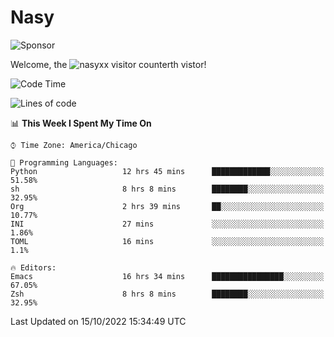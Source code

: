 # Nasy

<!--
<p align="center">
<img height="200" src="https://github-readme-stats.vercel.app/api?username=nasyxx&count_private=true&show_icons=true&theme=dracula&include_all_commits=true"/>
<img height="200" src="https://github-readme-stats.vercel.app/api/top-langs/?username=nasyxx&theme=dracula&hide=html,jupyter+notebook&count_private=true&show_icons=true"/>
</p>

  
----------------
-->

![Sponsor](https://img.shields.io/static/v1.svg?label=Sponsor&message=%E2%9D%A4&logo=GitHub&style=flat&color=pink)
 
Welcome, the ![nasyxx visitor counter](https://count.getloli.com/get/@nasyxx?theme=rule34)th vistor!
 
<!--START_SECTION:waka-->
![Code Time](http://img.shields.io/badge/Code%20Time-2%2C722%20hrs%2026%20mins-blue)

![Lines of code](https://img.shields.io/badge/From%20Hello%20World%20I%27ve%20Written-5%20Million%20lines%20of%20code-blue)

📊 **This Week I Spent My Time On** 

```text
⌚︎ Time Zone: America/Chicago

💬 Programming Languages: 
Python                   12 hrs 45 mins      █████████████░░░░░░░░░░░░   51.58% 
sh                       8 hrs 8 mins        ████████░░░░░░░░░░░░░░░░░   32.95% 
Org                      2 hrs 39 mins       ██░░░░░░░░░░░░░░░░░░░░░░░   10.77% 
INI                      27 mins             ░░░░░░░░░░░░░░░░░░░░░░░░░   1.86% 
TOML                     16 mins             ░░░░░░░░░░░░░░░░░░░░░░░░░   1.1%

🔥 Editors: 
Emacs                    16 hrs 34 mins      ████████████████░░░░░░░░░   67.05% 
Zsh                      8 hrs 8 mins        ████████░░░░░░░░░░░░░░░░░   32.95%

```


 Last Updated on 15/10/2022 15:34:49 UTC
<!--END_SECTION:waka-->

<!-- ![visitors](https://visitor-badge.laobi.icu/badge?page_id=nasyxx.nasyxx) -->
